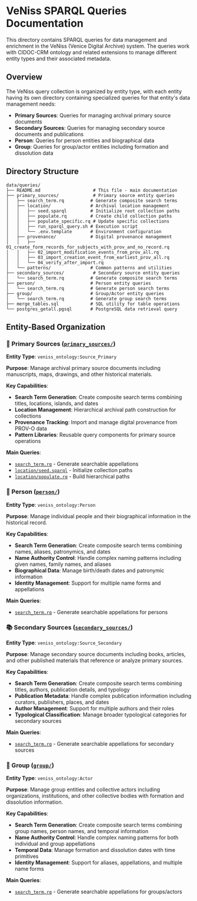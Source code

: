 # VeNiss SPARQL Queries Documentation

This directory contains SPARQL queries for data management and enrichment in the VeNiss (Venice Digital Archive) system. The queries work with CIDOC-CRM ontology and related extensions to manage different entity types and their associated metadata.

## Overview

The VeNiss query collection is organized by entity type, with each entity having its own directory containing specialized queries for that entity's data management needs:

- **Primary Sources**: Queries for managing archival primary source documents
- **Secondary Sources**: Queries for managing secondary source documents and publications
- **Person**: Queries for person entities and biographical data
- **Group**: Queries for group/actor entities including formation and dissolution data

## Directory Structure

```
data/queries/
├── README.md                    # This file - main documentation
├── primary_sources/             # Primary source entity queries
│   ├── search_term.rq          # Generate composite search terms
│   ├── location/               # Archival location management
│   │   ├── seed.sparql         # Initialize root collection paths
│   │   ├── populate.rq         # Create child collection paths
│   │   ├── populate_specific.rq # Update specific collections
│   │   ├── run_sparql_query.sh # Execution script
│   │   └── .env.template       # Environment configuration
│   ├── provenance/             # Digital provenance management
│   │   ├── 01_create_form_records_for_subjects_with_prov_and_no_record.rq
│   │   ├── 02_import_modification_events_from_prov_all.rq
│   │   ├── 03_import_creation_event_from_earliest_prov_all.rq
│   │   └── 04_verify_after_import.rq
│   └── patterns/               # Common patterns and utilities
├── secondary_sources/           # Secondary source entity queries
│   └── search_term.rq          # Generate composite search terms
├── person/                     # Person entity queries
│   └── search_term.rq          # Generate person search terms
├── group/                      # Group/Actor entity queries
│   └── search_term.rq          # Generate group search terms
├── merge_tables.sql            # SQL utility for table operations
└── postgres_getall.pgsql       # PostgreSQL data retrieval query
```

## Entity-Based Organization

### 📄 Primary Sources ([`primary_sources/`](primary_sources/))

**Entity Type**: `veniss_ontology:Source_Primary`

**Purpose**: Manage archival primary source documents including manuscripts, maps, drawings, and other historical materials.

**Key Capabilities**:
- **Search Term Generation**: Create composite search terms combining titles, locations, islands, and dates
- **Location Management**: Hierarchical archival path construction for collections
- **Provenance Tracking**: Import and manage digital provenance from PROV-O data
- **Pattern Libraries**: Reusable query components for primary source operations

**Main Queries**:
- [`search_term.rq`](primary_sources/search_term.rq) - Generate searchable appellations
- [`location/seed.sparql`](primary_sources/location/seed.sparql) - Initialize collection paths
- [`location/populate.rq`](primary_sources/location/populate.rq) - Build hierarchical paths

### 👤 Person ([`person/`](person/))

**Entity Type**: `veniss_ontology:Person`

**Purpose**: Manage individual people and their biographical information in the historical record.

**Key Capabilities**:
- **Search Term Generation**: Create composite search terms combining names, aliases, patronymics, and dates
- **Name Authority Control**: Handle complex naming patterns including given names, family names, and aliases
- **Biographical Data**: Manage birth/death dates and patronymic information
- **Identity Management**: Support for multiple name forms and appellations

**Main Queries**:
- [`search_term.rq`](person/search_term.rq) - Generate searchable appellations for persons

### 📚 Secondary Sources ([`secondary_sources/`](secondary_sources/))

**Entity Type**: `veniss_ontology:Source_Secondary`

**Purpose**: Manage secondary source documents including books, articles, and other published materials that reference or analyze primary sources.

**Key Capabilities**:
- **Search Term Generation**: Create composite search terms combining titles, authors, publication details, and typology
- **Publication Metadata**: Handle complex publication information including curators, publishers, places, and dates
- **Author Management**: Support for multiple authors and their roles
- **Typological Classification**: Manage broader typological categories for secondary sources

**Main Queries**:
- [`search_term.rq`](secondary_sources/search_term.rq) - Generate searchable appellations for secondary sources

### 👥 Group ([`group/`](group/))

**Entity Type**: `veniss_ontology:Actor`

**Purpose**: Manage group entities and collective actors including organizations, institutions, and other collective bodies with formation and dissolution information.

**Key Capabilities**:
- **Search Term Generation**: Create composite search terms combining group names, person names, and temporal information
- **Name Authority Control**: Handle complex naming patterns for both individual and group appellations
- **Temporal Data**: Manage formation and dissolution dates with time primitives
- **Identity Management**: Support for aliases, appellations, and multiple name forms

**Main Queries**:
- [`search_term.rq`](group/search_term.rq) - Generate searchable appellations for groups/actors